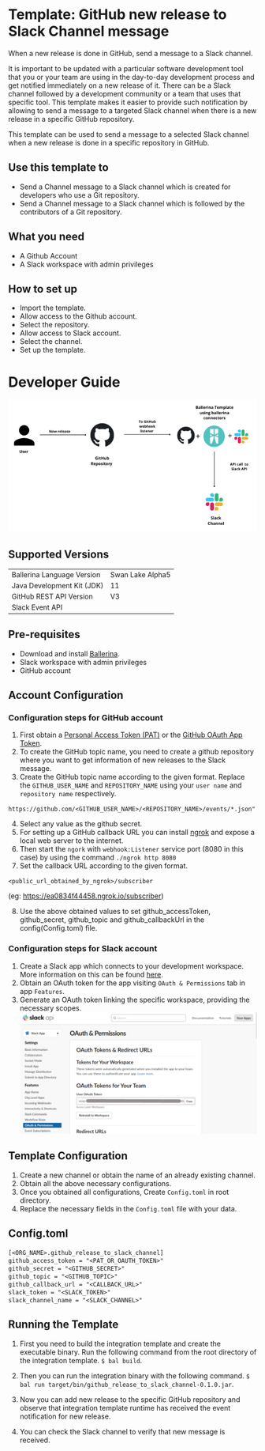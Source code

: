 # Template: GitHub new release to Slack Channel message
When a new release is done in GitHub, send a message to a Slack channel. <br>

It is important to be updated with a particular software development tool that you or your team are using in the 
day-to-day development process and get notified immediately on a new release of it. There can be a Slack channel 
followed by a development community or a team that uses that specific tool. This template makes it easier to provide 
such notification by allowing to send a message to a targeted Slack channel when there is a new release in a specific 
GitHub repository.

This template can be used to send a message to a selected Slack channel when a new release is done in a specific 
repository in GitHub.

## Use this template to
- Send a Channel message to a Slack channel which is created for developers who use a Git repository.
- Send a Channel message to a Slack channel which is followed by the contributors of a Git repository.

## What you need
- A Github Account
- A Slack workspace with admin privileges

## How to set up
- Import the template.
- Allow access to the Github account.
- Select the repository.
- Allow access to Slack account.
- Select the channel.
- Set up the template. 

# Developer Guide

<p align="center">
<img src="./docs/images/template_flow.png?raw=true" alt="Github-Slack Integration template overview"/>
</p>

## Supported Versions

<table>
  <tr>
   <td>Ballerina Language Version
   </td>
   <td>Swan Lake Alpha5
   </td>
  </tr>
  <tr>
   <td>Java Development Kit (JDK)
   </td>
   <td>11
   </td>
  </tr>
  <tr>
   <td>GitHub REST API Version
   </td>
   <td>V3
   </td>
  </tr>
  <tr>
   <td>Slack Event API
   </td>
   <td>
   </td>
  </tr>
</table>

## Pre-requisites
* Download and install [Ballerina](https://ballerinalang.org/downloads/).
* Slack workspace with admin privileges
* GitHub account

## Account Configuration
### Configuration steps for GitHub account
1. First obtain a [Personal Access Token (PAT)](https://docs.github.com/en/github/authenticating-to-github/creating-a-personal-access-token) or the [GitHub OAuth App Token](https://docs.github.com/en/developers/apps/creating-an-oauth-app).
2. To create the GitHub topic name, you need to create a github repository where you want to get information of new 
releases to the Slack message.
3. Create the GitHub topic name according to the given format. Replace the `GITHUB_USER_NAME` and `REPOSITORY_NAME` using 
your `user name` and `repository name` respectively.
  
```
https://github.com/<GITHUB_USER_NAME>/<REPOSITORY_NAME>/events/*.json"
```
4. Select any value as the github secret.
5. For setting up a GitHub callback URL you can install [ngrok](https://ngrok.com/docs) and expose a local web server to 
the internet.
6. Then start the `ngork` with `webhook:Listener` service port (8080 in this case) by using the command `./ngrok http 8080`
7. Set the callback URL according to the given format. 
```
<public_url_obtained_by_ngrok>/subscriber
```
  (eg: https://ea0834f44458.ngrok.io/subscriber)

8. Use the above obtained values to set github_accessToken, github_secret, github_topic and github_callbackUrl in the 
config(Config.toml) file.

### Configuration steps for Slack account
1. Create a Slack app which connects to your development workspace. More information on this can be found [here](https://api.slack.com/start).
2. Obtain an OAuth token for the app visiting `OAuth & Permissions` tab in app `Features`.
3. Generate an OAuth token linking the specific workspace, providing the necessary scopes.
![Creating Slack OAuth token](docs/images/slack_token.png?raw=true)

## Template Configuration

1. Create a new channel or obtain the name of an already existing channel.
2. Obtain all the above necessary configurations.
3. Once you obtained all configurations, Create `Config.toml` in root directory.
4. Replace the necessary fields in the `Config.toml` file with your data.

## Config.toml 

```
[<ORG_NAME>.github_release_to_slack_channel]
github_access_token = "<PAT_OR_OAUTH_TOKEN>"  
github_secret = "<GITHUB_SECRET>"  
github_topic = "<GITHUB_TOPIC>"  
github_callback_url = "<CALLBACK_URL>"  
slack_token = "<SLACK_TOKEN>"  
slack_channel_name = "<SLACK_CHANNEL>" 
```

## Running the Template

1. First you need to build the integration template and create the executable binary. Run the following command from the 
root directory of the integration template. 
`$ bal build`. 

2. Then you can run the integration binary with the following command. 
`$  bal run target/bin/github_release_to_slack_channel-0.1.0.jar`. 

3. Now you can add new release to the specific GitHub repository and observe that integration template runtime has 
received the event notification for new release.

4. You can check the Slack channel to verify that new message is received. 
